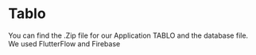 # Tablo
You can find the .Zip file for our Application TABLO and the database file.
We used FlutterFlow and Firebase 
